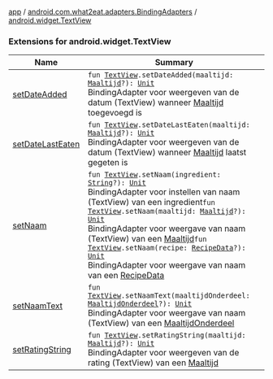 [app](../../index.md) / [android.com.what2eat.adapters.BindingAdapters](../index.md) / [android.widget.TextView](./index.md)

### Extensions for android.widget.TextView

| Name | Summary |
|---|---|
| [setDateAdded](set-date-added.md) | `fun `[`TextView`](https://developer.android.com/reference/android/widget/TextView.html)`.setDateAdded(maaltijd: `[`Maaltijd`](../../android.com.what2eat.model/-maaltijd/index.md)`?): `[`Unit`](https://kotlinlang.org/api/latest/jvm/stdlib/kotlin/-unit/index.html)<br>BindingAdapter voor weergeven van de datum (TextView) wanneer [Maaltijd](../../android.com.what2eat.model/-maaltijd/index.md) toegevoegd is |
| [setDateLastEaten](set-date-last-eaten.md) | `fun `[`TextView`](https://developer.android.com/reference/android/widget/TextView.html)`.setDateLastEaten(maaltijd: `[`Maaltijd`](../../android.com.what2eat.model/-maaltijd/index.md)`?): `[`Unit`](https://kotlinlang.org/api/latest/jvm/stdlib/kotlin/-unit/index.html)<br>BindingAdapter voor weergeven van de datum (TextView) wanneer [Maaltijd](../../android.com.what2eat.model/-maaltijd/index.md) laatst gegeten is |
| [setNaam](set-naam.md) | `fun `[`TextView`](https://developer.android.com/reference/android/widget/TextView.html)`.setNaam(ingredient: `[`String`](https://kotlinlang.org/api/latest/jvm/stdlib/kotlin/-string/index.html)`?): `[`Unit`](https://kotlinlang.org/api/latest/jvm/stdlib/kotlin/-unit/index.html)<br>BindingAdapter voor instellen van naam (TextView) van een ingredient`fun `[`TextView`](https://developer.android.com/reference/android/widget/TextView.html)`.setNaam(maaltijd: `[`Maaltijd`](../../android.com.what2eat.model/-maaltijd/index.md)`?): `[`Unit`](https://kotlinlang.org/api/latest/jvm/stdlib/kotlin/-unit/index.html)<br>BindingAdapter voor weergave van naam (TextView) van een [Maaltijd](../../android.com.what2eat.model/-maaltijd/index.md)`fun `[`TextView`](https://developer.android.com/reference/android/widget/TextView.html)`.setNaam(recipe: `[`RecipeData`](../../android.com.what2eat.network/-recipe-data/index.md)`?): `[`Unit`](https://kotlinlang.org/api/latest/jvm/stdlib/kotlin/-unit/index.html)<br>BindingAdapter voor weergave van naam van een [RecipeData](../../android.com.what2eat.network/-recipe-data/index.md) |
| [setNaamText](set-naam-text.md) | `fun `[`TextView`](https://developer.android.com/reference/android/widget/TextView.html)`.setNaamText(maaltijdOnderdeel: `[`MaaltijdOnderdeel`](../../android.com.what2eat.model/-maaltijd-onderdeel/index.md)`?): `[`Unit`](https://kotlinlang.org/api/latest/jvm/stdlib/kotlin/-unit/index.html)<br>BindingAdapter voor weergave van naam (TextView) van een [MaaltijdOnderdeel](../../android.com.what2eat.model/-maaltijd-onderdeel/index.md) |
| [setRatingString](set-rating-string.md) | `fun `[`TextView`](https://developer.android.com/reference/android/widget/TextView.html)`.setRatingString(maaltijd: `[`Maaltijd`](../../android.com.what2eat.model/-maaltijd/index.md)`?): `[`Unit`](https://kotlinlang.org/api/latest/jvm/stdlib/kotlin/-unit/index.html)<br>BindingAdapter voor weergeven van de rating (TextView) van een [Maaltijd](../../android.com.what2eat.model/-maaltijd/index.md) |
